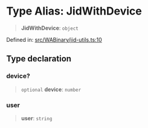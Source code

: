 # Type Alias: JidWithDevice

> **JidWithDevice**: `object`

Defined in: [src/WABinary/jid-utils.ts:10](https://github.com/Fokusdotid/Baileys/blob/8399cb6fd4e55090cdf57b06ffaae3e8a88880fe/src/WABinary/jid-utils.ts#L10)

## Type declaration

### device?

> `optional` **device**: `number`

### user

> **user**: `string`
